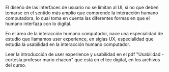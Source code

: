 El diseño de las interfaces de usuario no se limitan al UI, si no que deben tomarse en el sentido más amplio que comprende la interacción humano computadora, lo cual toma en cuenta las diferentes formas en que el humano interfaza con lo digital. 

En el área de la interacción humano computador, nace una especialidad de estudio que llamamos user experience, en siglas UX, especialidad que estudia la usabilidad en la interacción humano computador.

Leer la introducción de user experience y usabilidad en el pdf "Usabilidad - cortesía profesor mario chacon" que está en el tec digital, en los archivos del curso. 

